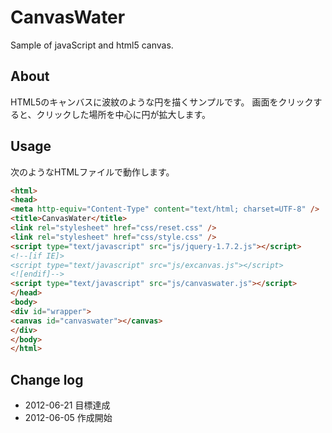 CanvasWater
===
Sample of javaScript and html5 canvas.

About
---
HTML5のキャンバスに波紋のような円を描くサンプルです。
画面をクリックすると、クリックした場所を中心に円が拡大します。

Usage
---
次のようなHTMLファイルで動作します。

```html
<html>
<head>
<meta http-equiv="Content-Type" content="text/html; charset=UTF-8" />
<title>CanvasWater</title>
<link rel="stylesheet" href="css/reset.css" />
<link rel="stylesheet" href="css/style.css" />
<script type="text/javascript" src="js/jquery-1.7.2.js"></script>
<!--[if IE]>
<script type="text/javascript" src="js/excanvas.js"></script>
<![endif]-->
<script type="text/javascript" src="js/canvaswater.js"></script>
</head>
<body>
<div id="wrapper">
<canvas id="canvaswater"></canvas>
</div>
</body>
</html>
```

Change log
---
* 2012-06-21 目標達成
* 2012-06-05 作成開始